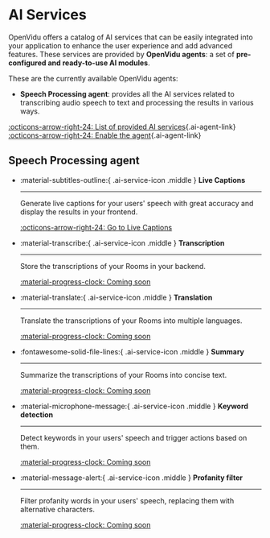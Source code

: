 # AI Services

OpenVidu offers a catalog of AI services that can be easily integrated into your application to enhance the user experience and add advanced features. These services are provided by **OpenVidu agents**: a set of **pre-configured and ready-to-use AI modules**.

These are the currently available OpenVidu agents:

- **Speech Processing agent**: provides all the AI services related to transcribing audio speech to text and processing the results in various ways.

[:octicons-arrow-right-24: List of provided AI services](#speech-processing-agent){.ai-agent-link}
[:octicons-arrow-right-24: Enable the agent](./openvidu-agents/speech-processing-agent.md){.ai-agent-link}

## Speech Processing agent

<div class="grid cards" markdown>

-   :material-subtitles-outline:{ .ai-service-icon .middle } __Live Captions__

    ---

    Generate live captions for your users' speech with great accuracy and display the results in your frontend.

    [:octicons-arrow-right-24: Go to Live Captions](./live-captions.md)

-   :material-transcribe:{ .ai-service-icon .middle } __Transcription__

    ---

    Store the transcriptions of your Rooms in your backend.

    [:material-progress-clock: Coming soon]()

-   :material-translate:{ .ai-service-icon .middle } __Translation__

    ---

    Translate the transcriptions of your Rooms into multiple languages.

    [:material-progress-clock: Coming soon]()

-   :fontawesome-solid-file-lines:{ .ai-service-icon .middle } __Summary__

    ---

    Summarize the transcriptions of your Rooms into concise text.

    [:material-progress-clock: Coming soon]()

-   :material-microphone-message:{ .ai-service-icon .middle } __Keyword detection__

    ---

    Detect keywords in your users' speech and trigger actions based on them.

    [:material-progress-clock: Coming soon]()

-   :material-message-alert:{ .ai-service-icon .middle } __Profanity filter__

    ---

    Filter profanity words in your users' speech, replacing them with alternative characters.

    [:material-progress-clock: Coming soon]()

</div>
